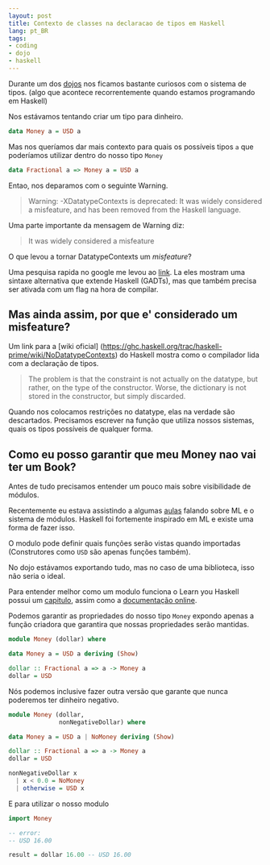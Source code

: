 ```yaml
---
layout: post
title: Contexto de classes na declaracao de tipos em Haskell
lang: pt_BR
tags:
- coding
- dojo
- haskell
---
```


Durante um dos [dojos](https://groups.google.com/forum/#!forum/coding-dojo-tw-poa)
nos ficamos bastante curiosos com o sistema de tipos.
(algo que acontece recorrentemente quando estamos programando em Haskell)

Nos estávamos tentando criar um tipo para dinheiro.

```haskell
data Money a = USD a
```

Mas nos queríamos dar mais contexto para quais os possíveis tipos `a`
que poderíamos utilizar dentro do nosso tipo `Money`

```haskell
data Fractional a => Money a = USD a
```

Entao, nos deparamos com o seguinte Warning.

> Warning: -XDatatypeContexts is deprecated: It was widely considered a misfeature, and has been removed from the Haskell language.

Uma parte importante da mensagem de Warning diz:
> It was widely considered a misfeature

O que levou a tornar DatatypeContexts um *misfeature*?

Uma pesquisa rapida no google me levou ao [link](http://stackoverflow.com/questions/7438600/datatypecontexts-deprecated-in-latest-ghc-why).
La eles mostram uma sintaxe alternativa que extende Haskell (GADTs),
   mas que também precisa ser ativada com um flag na hora de compilar.

## Mas ainda assim, por que e' considerado um misfeature?

Um link para a [wiki oficial]
(https://ghc.haskell.org/trac/haskell-prime/wiki/NoDatatypeContexts)
do Haskell mostra como o compilador lida com a declaração de tipos.

> The problem is that the constraint is not actually on the datatype, but rather, on the type of the constructor. Worse, the dictionary is not stored in the constructor, but simply discarded.

Quando nos colocamos restrições no datatype, elas na verdade são descartados.
Precisamos escrever na função que utiliza nossos sistemas, quais os tipos possíveis de qualquer forma.

## Como eu posso garantir que meu Money nao vai ter um Book?

Antes de tudo precisamos entender um pouco mais sobre visibilidade de módulos.

Recentemente eu estava assistindo a algumas [aulas](https://www.coursera.org/course/proglang)
falando sobre ML e o sistema de módulos.
Haskell foi fortemente inspirado em ML e existe uma forma de fazer isso.

O modulo pode definir quais funções serão vistas quando importadas
(Construtores como `USD` são apenas funções também).

No dojo estávamos exportando tudo, mas no caso de uma biblioteca, isso não seria o ideal.

Para entender melhor como um modulo funciona o Learn you Haskell possui um
 [capitulo](http://learnyouahaskell.com/modules#making-our-own-modules),
assim como a [documentação online](http://www.haskell.org/onlinereport/modules.html).

Podemos garantir as propriedades do nosso tipo `Money` expondo apenas a função criadora
que garantira que nossas propriedades serão mantidas.


```haskell
module Money (dollar) where

data Money a = USD a deriving (Show)

dollar :: Fractional a => a -> Money a
dollar = USD
```

Nós podemos inclusive fazer outra versão que garante que nunca poderemos ter dinheiro negativo.

```haskell
module Money (dollar,
              nonNegativeDollar) where

data Money a = USD a | NoMoney deriving (Show)

dollar :: Fractional a => a -> Money a
dollar = USD

nonNegativeDollar x
  | x < 0.0 = NoMoney
  | otherwise = USD x

```

E para utilizar o nosso modulo

```haskell
import Money

-- error:
-- USD 16.00

result = dollar 16.00 -- USD 16.00
```
